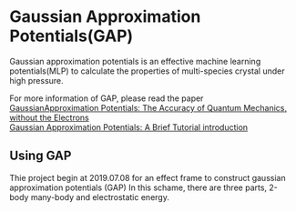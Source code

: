 # Gaussian Approximation Potentials(GAP)
Gaussian approximation potentials is an effective machine learning potentials(MLP) to calculate the properties of multi-species crystal under high pressure.

For more information of GAP, please read the paper  
[GaussianApproximation Potentials: The Accuracy of Quantum Mechanics, without the Electrons](https://journals.aps.org/prl/abstract/10.1103/PhysRevLett.104.136403)  
[Gaussian Approximation Potentials: A Brief Tutorial introduction](https://onlinelibrary.wiley.com/doi/full/10.1002/qua.24927)  

## Using GAP

Thie project begin at 2019.07.08 for an effect frame to construct gaussian approximation potentials (GAP)
In this schame, there are three parts, 2-body many-body and electrostatic energy.
